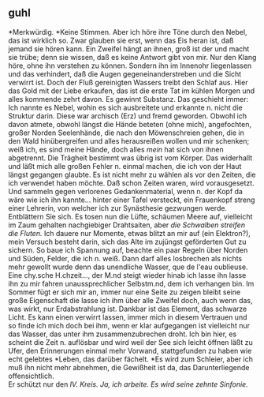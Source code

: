 ## guhl
*Merkwürdig. *Keine Stimmen. Aber ich höre ihre Töne durch den Nebel, das ist wirklich so. Zwar glauben sie erst, wenn das Eis heran ist, daß jemand sie hören kann. Ein Zweifel hängt an ihnen, groß ist der und macht sie trübe; denn sie wissen, daß es keine Antwort gibt von mir. Nur den Klang höre, ohne ihn verstehen zu können. Sondern ihn im Innenohr liegenlassen und das verhindert, daß die Augen gegeneinanderstreben und die Sicht verwirrt ist. Doch der Fluß gereinigten Wassers treibt den Schlaf aus. Hier das Gold mit der Liebe erkaufen, das ist die erste Tat im kühlen Morgen und alles kommende zehrt davon. Es gewinnt Substanz. Das geschieht immer: Ich nannte es Nebel, wohin es sich ausbreitete und erkannte n. nicht die Struktur darin. Diese war archisch (Erz) und fremd geworden. Obwohl ich davon atmete, obwohl längst die Hände beteten (ohne mich), angefochten, großer Norden Seelenhände, die nach den Möwenschreien gehen, die in den Wald hinübergreifen und alles herausreißen wollen und mir schenken; weiß ich, es sind meine Hände, doch alles *mein* hat sich von ihnen abgetrennt. Die Trägheit bestimmt was übrig ist vom Körper. Das widerhallt und läßt mich alle großen Fehler n. einmal machen, die ich von der Haut längst gegangen glaubte. Es ist nicht mehr zu wählen als vor den Zeiten, die ich verwendet haben möchte. Daß schon Zeiten waren, wird vorausgesetzt. Und sammeln gegen verlorenes Gedankenmaterial, wenn n. der Kopf da wäre wie ich ihn kannte... hinter einer Tafel versteckt, ein Frauenkopf streng einer Lehrerin, von welcher ich zur Synästhesie gezwungen werde. Entblättern Sie sich. Es tosen nun die Lüfte, schäumen Meere auf, vielleicht im Zaum gehalten nachgiebiger Drahtsaiten, aber *die Schwalben streifen die Fluten.* Ich dauere nur Momente, etwas blitzt an mir auf (ein Elektron?), mein Versuch besteht darin, sich das Alte im zujüngst geförderten Gut zu sichern. So baue ich Spannung auf, beachte ein paar Regeln über Norden und Süden, Felder, die ich n. weiß. Dann darf alles losbrechen als nichts mehr gewollt wurde denn das unendliche Wasser, que de l&#39;eau oublieuse. Eine chy.sche H.chzeit..., der M.nd steigt wieder hinab ich lasse ihn lasse ihn zu mir fahren unaussprechlicher Selbstm.nd, dem ich verhangen bin. Im Sommer fügt er sich mir an, immer nur eine Seite zu zeigen bleibt seine große Eigenschaft die lasse ich ihm über alle Zweifel doch, auch wenn das, was wirkt, nur Erdabstrahlung ist. Dankbar ist das Element, das schwarze Licht. Es kann einen verwirrt lassen, immer mich in diesem Vertrauen und so finde ich mich doch bei ihm, wenn er klar aufgegangen ist vielleicht nur das Wasser, das unter ihm zusammenzubrechen droht. Ich bin hier, es scheint die Zeit n. auflösbar und wird weil der See sich leicht öffnen läßt zu Ufer, den Erinnerungen einmal mehr Vorwand, stattgefunden zu haben wie echt gelebtes *Leben, das darüber fächelt. *Es wird zum Schleier, aber ich muß ihn nicht mehr abnehmen, die Gewißheit ist da, das Darunterliegende offensichtlich.    
Er schützt nur den *IV. Kreis. Ja, ich arbeite. Es wird seine zehnte Sinfonie.*   
